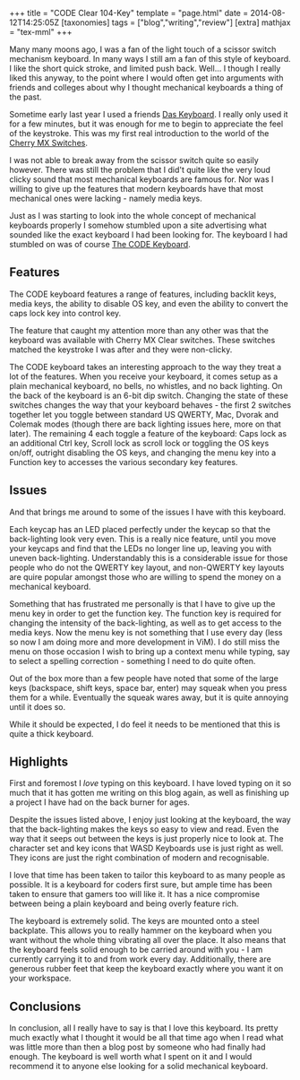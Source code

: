 +++
title = "CODE Clear 104-Key"
template = "page.html"
date = 2014-08-12T14:25:05Z
[taxonomies]
tags = ["blog","writing","review"]
[extra]
mathjax = "tex-mml"
+++

Many many moons ago, I was a fan of the light touch of a scissor switch mechanism keyboard. In many ways I still am a fan of this style of keyboard. I like the short quick stroke, and limited push back. Well... I though I really liked this anyway, to the point where I would often get into arguments with friends and colleges about why I thought mechanical keyboards a thing of the past.

Sometime early last year I used a friends [Das Keyboard][das-keyboard]. I really only used it for a few minutes, but it was enough for me to begin to appreciate the feel of the keystroke. This was my first real introduction to the world of the [Cherry MX Switches][cherry-mx-switch].

I was not able to break away from the scissor switch quite so easily however. There was still the problem that I did't quite like the very loud clicky sound that most mechanical keyboards are famous for. Nor was I willing to give up the features that modern keyboards have that most mechanical ones were lacking - namely media keys.

Just as I was starting to look into the whole concept of mechanical keyboards properly I somehow stumbled upon a site advertising what sounded like the exact keyboard I had been looking for. The keyboard I had stumbled on was of course [The CODE Keyboard][code-keyboard].

## Features ##

The CODE keyboard features a range of features, including backlit keys, media keys, the ability to disable OS key, and even the ability to convert the caps lock key into control key.

The feature that caught my attention more than any other was that the keyboard was available with Cherry MX Clear switches. These switches matched the keystroke I was after and they were non-clicky.

The CODE keyboard takes an interesting approach to the way they treat a lot of the features. When you receive your keyboard, it comes setup as a plain mechanical keyboard, no bells, no whistles, and no back lighting. On the back of the keyboard is an 6-bit dip switch. Changing the state of these switches changes the way that your keyboard behaves - the first 2 switches together let you toggle between standard US QWERTY, Mac, Dvorak and Colemak modes (though there are back lighting issues here, more on that later). The remaining 4 each toggle a feature of the keyboard: Caps lock as an additional Ctrl key, Scroll lock as scroll lock or toggling the OS keys on/off, outright disabling the OS keys, and changing the menu key into a Function key to accesses the various secondary key features.

## Issues ##

And that brings me around to some of the issues I have with this keyboard.

Each keycap has an LED placed perfectly under the keycap so that the back-lighting look very even. This is a really nice feature, until you move your keycaps and find that the LEDs no longer line up, leaving you with uneven back-lighting. Understandably this is a considerable issue for those people who do not the QWERTY key layout, and non-QWERTY key layouts are quire popular amongst those who  are willing to spend the money on a mechanical keyboard.

Something that has frustrated me personally is that I have to give up the menu key in order to get the function key. The function key is required for changing the intensity of the back-lighting, as well as to get access to the media keys. Now the menu key is not something that I use every day (less so now I am doing more and more development in ViM). I do still miss the menu on those occasion I wish to bring up a context menu while typing, say to select a spelling correction - something I need to do quite often.

Out of the box more than a few people have noted that some of the large keys (backspace, shift keys, space bar, enter) may squeak when you press them for a while. Eventually the squeak wares away, but it is quite annoying until it does so.

While it should be expected, I do feel it needs to be mentioned that this is quite a thick keyboard.

## Highlights ##

First and foremost I _love_ typing on this keyboard. I have loved typing on it so much that it has gotten me writing on this blog again, as well as finishing up a project I have had on the back burner for ages.

Despite the issues listed above, I enjoy just looking at the keyboard, the way that the back-lighting makes the keys so easy to view and read. Even the way that it seeps out between the keys is just properly nice to look at. The character set and key icons that WASD Keyboards use is just right as well. They icons are just the right combination of modern and recognisable.

I love that time has been taken to tailor this keyboard to as many people as possible. It is a keyboard for coders first sure, but ample time has been taken to ensure that gamers too will like it. It has a nice compromise between being a plain keyboard and being overly feature rich.

The keyboard is extremely solid. The keys are mounted onto a steel backplate. This allows you to really hammer on the keyboard when you want without the whole thing vibrating all over the place. It also means that the keyboard feels solid enough to be carried around with you - I am currently carrying it to and from work every day. Additionally, there are generous rubber feet that keep the keyboard exactly where you want it on your workspace.

## Conclusions ##

In conclusion, all I really have to say is that I love this keyboard. Its pretty much exactly what I thought it would be all that time ago when I read what was little more than then a blog post by someone who had finally had enough. The keyboard is well worth what I spent on it and I would recommend it to anyone else looking for a solid mechanical keyboard.

[code-keyboard]: http://codekeyboards.com/
[das-keyboard]: http://www.daskeyboard.com/
[cherry-mx-switch]: http://en.wikipedia.org/wiki/Cherry_MX#Cherry_switches